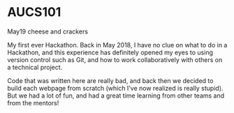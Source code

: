 # AUCS101
May19 cheese and crackers

My first ever Hackathon. Back in May 2018, I have no clue on what to do in a Hackathon, and this experience has definitely opened my eyes to using version control such as Git, and how to work collaboratively with others on a technical project. 

Code that was written here are really bad, and back then we decided to build each webpage from scratch (which I've now realized is really stupid). But we had a lot of fun, and had a great time learning from other teams and from the mentors!
